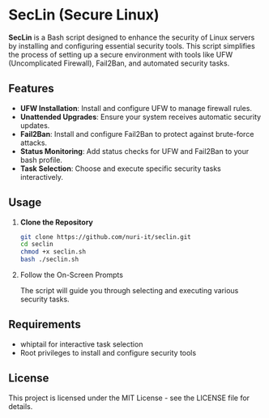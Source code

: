 # SecLin (Secure Linux)

**SecLin** is a Bash script designed to enhance the security of Linux servers by installing and configuring essential security tools. This script simplifies the process of setting up a secure environment with tools like UFW (Uncomplicated Firewall), Fail2Ban, and automated security tasks.

## Features

- **UFW Installation**: Install and configure UFW to manage firewall rules.
- **Unattended Upgrades**: Ensure your system receives automatic security updates.
- **Fail2Ban**: Install and configure Fail2Ban to protect against brute-force attacks.
- **Status Monitoring**: Add status checks for UFW and Fail2Ban to your bash profile.
- **Task Selection**: Choose and execute specific security tasks interactively.

## Usage

1. **Clone the Repository**

   ```bash
   git clone https://github.com/nuri-it/seclin.git
   cd seclin
   chmod +x seclin.sh
   bash ./seclin.sh

2. Follow the On-Screen Prompts

   The script will guide you through selecting and executing various security tasks.

## Requirements

- whiptail for interactive task selection
- Root privileges to install and configure security tools

## License

This project is licensed under the MIT License - see the LICENSE file for details.
